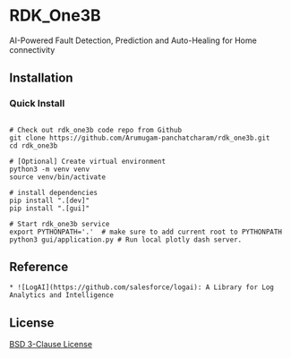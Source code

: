 # RDK_One3B
AI-Powered Fault Detection, Prediction and Auto-Healing for Home connectivity


## Installation

### Quick Install

```shell

# Check out rdk_one3b code repo from Github
git clone https://github.com/Arumugam-panchatcharam/rdk_one3b.git
cd rdk_one3b

# [Optional] Create virtual environment
python3 -m venv venv
source venv/bin/activate

# install dependencies
pip install ".[dev]"
pip install ".[gui]"

# Start rdk_one3b service
export PYTHONPATH='.'  # make sure to add current root to PYTHONPATH
python3 gui/application.py # Run local plotly dash server.

```


## Reference
    * ![LogAI](https://github.com/salesforce/logai): A Library for Log Analytics and Intelligence
## License
[BSD 3-Clause License](LICENSE.txt)